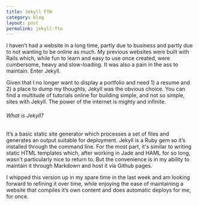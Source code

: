 ```yaml
---
title: Jekyll FTW
category: blog
layout: post
permalink: jekyll-ftw
---
```


I haven’t had a website in a long time, partly due to business and partly due to not wanting to be online as much. My previous websites were built with Rails which, while fun to learn and easy to use once created, were cumbersome, heavy and slow-loading. It was also a pain in the ass to maintain. Enter Jekyll.

Given that I no longer want to display a portfolio and need 1) a resume and 2) a place to dump my thoughts, Jekyll was the obvious choice. You can find a multitude of tutorials online for building simple, and not so simple, sites with Jekyll. The power of the internet is mighty and infinite.

###### What is Jekyll?

It’s a basic static site generator which processes a set of files and generates an output suitable for deployment. Jekyll is a Ruby gem so it’s installed through the command line. For the most part, it's similar to writing static HTML templates which, after working in Jade and HAML for so long, wasn't particularly nice to return to. But the convenience is in my ability to maintain it through Markdown and host it via Github pages.

I whipped this version up in my spare time in the last week and am looking forward to refining it over time, while enjoying the ease of maintaining a website that compiles it’s own content and does automatic deploys for me, for once.